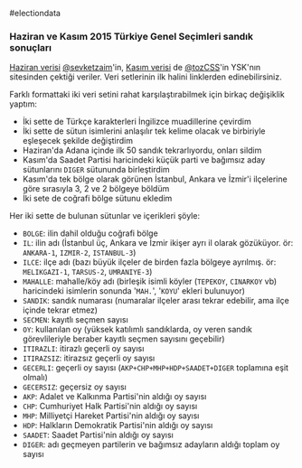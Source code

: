 #electiondata
### Haziran ve Kasım 2015 Türkiye Genel Seçimleri sandık sonuçları

[Haziran verisi](https://drive.google.com/file/d/0B9xGOkFUV2MAbVc2ZWktUE1SVVk/view?usp=sharing) [@sevketzaim](https://twitter.com/sevketzaim)'in, [Kasım verisi](https://github.com/oztalha/2015-11-01-Elections-Turkey/blob/master/data/ysk.csv) de [@tozCSS](https://twitter.com/tozCSS)'in YSK'nın sitesinden çektiği veriler. Veri setlerinin ilk halini linklerden edinebilirsiniz.

Farklı formattaki iki veri setini rahat karşılaştırabilmek için birkaç değişiklik yaptım:

* İki sette de Türkçe karakterleri İngilizce muadillerine çevirdim
* İki sette de sütun isimlerini anlaşılır tek kelime olacak ve birbiriyle eşleşecek şekilde değiştirdim
* Haziran'da Adana içinde ilk 50 sandık tekrarlıyordu, onları sildim
* Kasım'da Saadet Partisi haricindeki küçük parti ve bağımsız aday sütunlarını `DIGER` sütununda birleştirdim
* Kasım'da tek bölge olarak görünen İstanbul, Ankara ve İzmir'i ilçelerine göre sırasıyla 3, 2 ve 2 bölgeye böldüm
* İki sete de coğrafi bölge sütunu ekledim

Her iki sette de bulunan sütunlar ve içerikleri şöyle:
* `BOLGE`: ilin dahil olduğu coğrafi bölge
* `IL`: ilin adı (İstanbul üç, Ankara ve İzmir ikişer ayrı il olarak gözüküyor. ör: `ANKARA-1`, `IZMIR-2`, `ISTANBUL-3`)
* `ILCE`: ilçe adı (bazı büyük ilçeler de birden fazla bölgeye ayrılmış. ör: `MELIKGAZI-1`, `TARSUS-2`, `UMRANIYE-3`)
* `MAHALLE`: mahalle/köy adı (birleşik isimli köyler (`TEPEKOY`, `CINARKOY` vb) haricindeki isimlerin sonunda '`MAH.`', '`KOYU`' ekleri bulunuyor)
* `SANDIK`: sandık numarası (numaralar ilçeler arası tekrar edebilir, ama ilçe içinde tekrar etmez)
* `SECMEN`: kayıtlı seçmen sayısı
* `OY`: kullanılan oy (yüksek katılımlı sandıklarda, oy veren sandık görevlileriyle beraber kayıtlı seçmen sayısını geçebilir)
* `ITIRAZLI`: itirazlı geçerli oy sayısı
* `ITIRAZSIZ`: itirazsız geçerli oy sayısı
* `GECERLI`: geçerli oy sayısı (`AKP+CHP+MHP+HDP+SAADET+DIGER` toplamına eşit olmalı)
* `GECERSIZ`: geçersiz oy sayısı
* `AKP`: Adalet ve Kalkınma Partisi'nin aldığı oy sayısı
* `CHP`: Cumhuriyet Halk Partisi'nin aldığı oy sayısı
* `MHP`: Milliyetçi Hareket Partisi'nin aldığı oy sayısı
* `HDP`: Halkların Demokratik Partisi'nin aldığı oy sayısı
* `SAADET`: Saadet Partisi'nin aldığı oy sayısı
* `DIGER`: adı geçmeyen partilerin ve bağımsız adayların aldığı toplam oy sayısı
